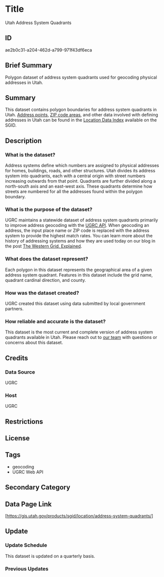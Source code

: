 # Title

Utah Address System Quadrants

## ID

ae2b0c31-a204-462d-a799-971f43df6eca

## Brief Summary

Polygon dataset of address system quadrants used for geocoding physical addresses in Utah.

## Summary

This dataset contains polygon boundaries for address system quadrants in Utah. [Address points](https://gis.utah.gov/products/sgid/location/address-points/), [ZIP code areas](https://gis.utah.gov/products/sgid/boundaries/zip-codes/), and other data involved with defining addresses in Utah can be found in the [Location Data Index](https://gis.utah.gov/products/sgid/location/) available on the SGID.

## Description

### What is the dataset?

Address systems define which numbers are assigned to physical addresses for homes, buildings, roads, and other structures. Utah divides its address system into quadrants, each with a central origin with street numbers increasing outwards from that point. Quadrants are further divided along a north-south axis and an east-west axis. These quadrants determine how streets are numbered for all the addresses found within the polygon boundary.

### What is the purpose of the dataset?

UGRC maintains a statewide dataset of address system quadrants primarily to improve address geocoding with the [UGRC API](https://api.mapserv.utah.gov/docs/). When geocoding an address, the input place name or ZIP code is replaced with the address system to provide the highest match rates. You can learn more about the history of addressing systems and how they are used today on our blog in the post [The Western Grid, Explained](https://gis.utah.gov/blog/2019-03-11-the-western-grid/).

### What does the dataset represent?

Each polygon in this dataset represents the geographical area of a given address system quadrant. Features in this dataset include the grid name, quadrant cardinal direction, and county.

### How was the dataset created?

UGRC created this dataset using data submitted by local government partners.

<!--- Are there further details here that ought to be included? Is there a particular source we developed these data from? --->

### How reliable and accurate is the dataset?

This dataset is the most current and complete version of address system quadrants available in Utah. Please reach out to [our team](https://gis.utah.gov/contact/) with questions or concerns about this dataset.

## Credits

### Data Source

UGRC

### Host

UGRC

## Restrictions

## License

## Tags

- geocoding
- UGRC Web API

## Secondary Category

## Data Page Link

[https://gis.utah.gov/products/sgid/location/address-system-quadrants/]

## Update

### Update Schedule

This dataset is updated on a quarterly basis.

### Previous Updates
